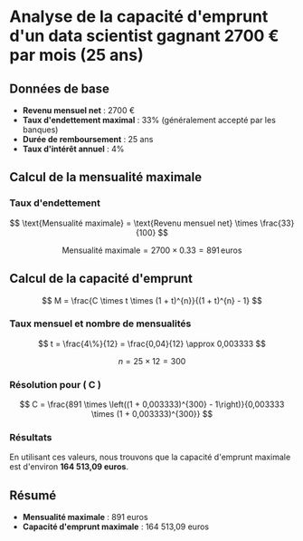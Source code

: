 # Analyse de la capacité d'emprunt d'un data scientist gagnant 2700 € par mois (25 ans)

## Données de base

- **Revenu mensuel net** : 2700 €
- **Taux d'endettement maximal** : 33% (généralement accepté par les banques)
- **Durée de remboursement** : 25 ans
- **Taux d'intérêt annuel** : 4%

## Calcul de la mensualité maximale

### Taux d'endettement

$$
\text{Mensualité maximale} = \text{Revenu mensuel net} \times \frac{33}{100}
$$

$$
\text{Mensualité maximale} = 2700 \times 0.33 = 891 \, \text{euros}
$$

## Calcul de la capacité d'emprunt

$$
M = \frac{C \times t \times (1 + t)^{n}}{(1 + t)^{n} - 1}
$$

### Taux mensuel et nombre de mensualités

$$
t = \frac{4\%}{12} = \frac{0,04}{12} \approx 0,003333
$$

$$
n = 25 \times 12 = 300
$$

### Résolution pour \( C \)

$$
C = \frac{891 \times \left((1 + 0,003333)^{300} - 1\right)}{0,003333 \times (1 + 0,003333)^{300}}
$$

### Résultats

En utilisant ces valeurs, nous trouvons que la capacité d'emprunt maximale est d'environ **164 513,09 euros**.

## Résumé

- **Mensualité maximale** : 891 euros
- **Capacité d'emprunt maximale** : 164 513,09 euros
